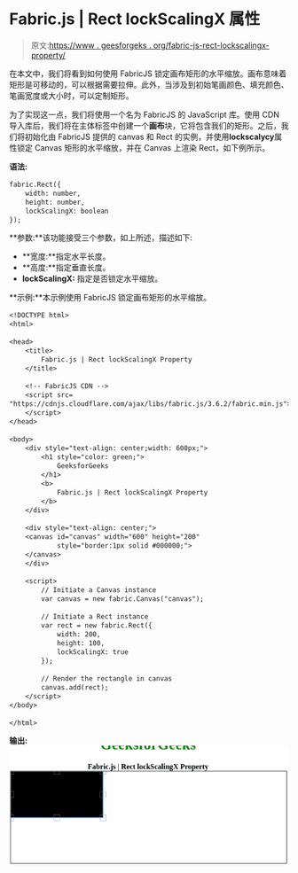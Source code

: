 # Fabric.js | Rect lockScalingX 属性

> 原文:[https://www . geesforgeks . org/fabric-js-rect-lockscalingx-property/](https://www.geeksforgeeks.org/fabric-js-rect-lockscalingx-property/)

在本文中，我们将看到如何使用 FabricJS 锁定画布矩形的水平缩放。画布意味着矩形是可移动的，可以根据需要拉伸。此外，当涉及到初始笔画颜色、填充颜色、笔画宽度或大小时，可以定制矩形。

为了实现这一点，我们将使用一个名为 FabricJS 的 JavaScript 库。使用 CDN 导入库后，我们将在主体标签中创建一个**画布**块，它将包含我们的矩形。之后，我们将初始化由 FabricJS 提供的 canvas 和 Rect 的实例，并使用**lockscalycy**属性锁定 Canvas 矩形的水平缩放，并在 Canvas 上渲染 Rect，如下例所示。

**语法:**

```
fabric.Rect({
    width: number,
    height: number,
    lockScalingX: boolean
}); 
```

**参数:**该功能接受三个参数，如上所述，描述如下:

*   **宽度:**指定水平长度。
*   **高度:**指定垂直长度。
*   **lockScalingX:** 指定是否锁定水平缩放。

**示例:**本示例使用 FabricJS 锁定画布矩形的水平缩放。

```
<!DOCTYPE html>
<html>

<head>
    <title> 
        Fabric.js | Rect lockScalingX Property
    </title>

    <!-- FabricJS CDN -->
    <script src=
"https://cdnjs.cloudflare.com/ajax/libs/fabric.js/3.6.2/fabric.min.js">
    </script>
</head>

<body>
    <div style="text-align: center;width: 600px;">
        <h1 style="color: green;">
            GeeksforGeeks
        </h1>
        <b>
            Fabric.js | Rect lockScalingX Property
        </b>
    </div>

    <div style="text-align: center;">
    <canvas id="canvas" width="600" height="200" 
            style="border:1px solid #000000;">
    </canvas>
    </div>

    <script>
        // Initiate a Canvas instance
        var canvas = new fabric.Canvas("canvas");

        // Initiate a Rect instance
        var rect = new fabric.Rect({
            width: 200,
            height: 100,
            lockScalingX: true
        });

        // Render the rectangle in canvas
        canvas.add(rect);
    </script>
</body>

</html>                   
```

**输出:**
![](img/ded3ab13277aeb940bc36a6eda6b12e5.png)